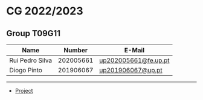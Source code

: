 # CG 2022/2023

## Group T09G11
| Name               | Number    | E-Mail             |
| ------------------ | --------- | --------------------- |
| Rui Pedro Silva    | 202005661 | up202005661@fe.up.pt  |
| Diogo Pinto        | 201906067 | up201906067@up.pt     |

----

- [Project](project/README.md)
